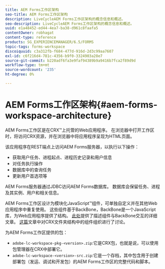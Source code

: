 ```yaml
---
title: AEM Forms工作区架构
seo-title: AEM Forms工作区架构
description: LiveCycleAEM Forms工作区架构的概念信息和概述。
seo-description: LiveCycleAEM Forms工作区架构的概念信息和概述。
uuid: e1a48452-ed44-4ea7-ba38-d961c8faafa5
contentOwner: robhagat
content-type: reference
products: SG_EXPERIENCEMANAGER/6.5/FORMS
topic-tags: forms-workspace
discoiquuid: c3a312fb-f684-477d-916d-2d3c99aa7607
exl-id: c6f216d4-781c-4356-b9f0-3324903a28e7
source-git-commit: b220adf6fa3e9faf94389b9a9416b7fca2f89d9d
workflow-type: tm+mt
source-wordcount: '235'
ht-degree: 0%

---
```


# AEM Forms工作区架构{#aem-forms-workspace-architecture}

AEM Forms工作区是在CRX™上托管的Web应用程序。 在浏览器中打开工作区时，将访问CRX资源，并在浏览器中将应用程序呈现为HTML页面。

该应用程序在REST端点上访问AEM Forms服务器，以执行以下操作：

* 获取用户任务、进程起点、进程历史记录和用户信息
* 对任务执行操作
* 数据库中的查询任务
* 更新用户首选项等

AEM Forms服务器通过JDBC访问AEM Forms数据库。 数据库会保留任务、进程及其实例、用户和相关信息。

AEM Forms工作区设计为模块化JavaScript™组件，可单独自定义并在其他Web应用程序中重复使用。 这些组件基于BackBone，BackBone是一个JavaScript库，为Web应用程序提供了结构。 [此处](/help/forms/using/backbone-interaction.md)提供了描述组件与BackBone交互的详细文章。 [这篇](/help/forms/using/folder-structure.md)文章中对CRX文件夹结构中的组件组织进行了讨论。

为AEM Forms工作区提供的包：

* `adobe-lc-workspace-pkg-<version>.zip`:它是CRX包，也就是说，可以使用包管理器在CRX中部署它。
* `adobe-lc-workspace-<version>-src.zip`:它是一个存档，其中包含用于创建部署包（发运、调试和开发包）的AEM Forms工作区的完整代码和脚本。
